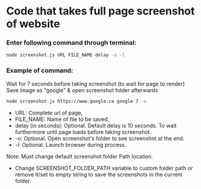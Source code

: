 # Code that takes full page screenshot of website

### Enter following command through terminal:

```sh
node screenshot.js URL FILE_NAME delay -o -l
```

### Example of command:

Wait for 7 seconds before taking screenshot (to wait for page to render)
Save image as "google" & open screenshot folder afterwards

```sh
node screenshot.js https://www.google.ca google 7 -o
```

- URL: Complete url of page,
- FILE_NAME: Name of file to be saved,
- delay (in seconds): Optional. Default delay is 10 seconds. To wait furthermore until page loads before taking screenshot.
- -o: Optional. Open screenshot's folder to see screenshot at the end.
- -l: Optional. Launch browser during process.

Note: Must change default screenshot folder Path location.

- Change SCREENSHOT_FOLDER_PATH variable to custom folder path or remove it/set to empty string to save the screenshots in the current folder.
